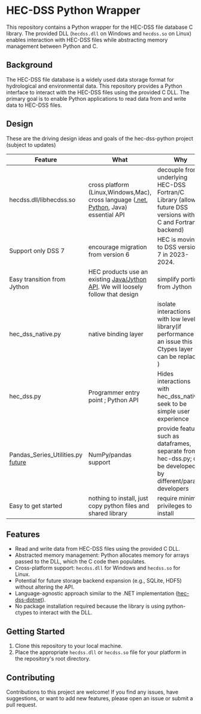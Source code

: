 # HEC-DSS Python Wrapper

This repository contains a Python wrapper for the HEC-DSS file database C library. The provided DLL (`hecdss.dll` on Windows and `hecdss.so` on Linux) enables interaction with HEC-DSS files while abstracting memory management between Python and C.

## Background

The HEC-DSS file database is a widely used data storage format for hydrological and environmental data. This repository provides a Python interface to interact with the HEC-DSS files using the provided C DLL. The primary goal is to enable Python applications to read data from and write data to HEC-DSS files. 

## Design 

These are the driving design ideas and goals of the hec-dss-python project (subject to updates)

| Feature |      What     | Why  |
| ------------- |-------------| -----|
| hecdss.dll/libhecdss.so  | cross platform (Linux,Windows,Mac), cross language ([.net](https://github.com/HydrologicEngineeringCenter/hec-dss-dotnet), [Python](https://github.com/HydrologicEngineeringCenter/hec-dss-python]), Java)  essential API |decouple from underlying HEC-DSS Fortran/C Library  (allow future DSS versions without C and Fortran backend)  |
| Support only DSS 7 | encourage migration from version 6  |  HEC is moving to DSS version 7 in 2023-2024. |
|Easy transition from Jython|HEC products use an existing [Java/Jython API](https://www.hec.usace.army.mil/confluence/dssdocs/dssvueum/scripting/reading-and-writing-to-hec-dss-files).  We will loosely follow that design | simplify porting from Jython|
| hec_dss_native.py | native binding layer   | isolate interactions with low level library(if performance is an issue this Ctypes layer can be replaced ) |
| hec_dss.py | Programmer entry point ; Python API  | Hides interactions with hec_dss_native, seek to be simple user experience|
|Pandas_Series_Utilities.py [future](https://github.com/HydrologicEngineeringCenter/hec-dss-python/issues/8) |NumPy/pandas support |provide features such as dataframes, separate from hec-dss.py; can be developed by different/parallel developers|
| Easy to get started |nothing to install, just copy python files and shared library   |require minimal privileges to install| 


## Features

- Read and write data from HEC-DSS files using the provided C DLL.
- Abstracted memory management: Python allocates memory for arrays passed to the DLL, which the C code then populates.
- Cross-platform support: `hecdss.dll` for Windows and `hecdss.so` for Linux.
- Potential for future storage backend expansion (e.g., SQLite, HDF5) without altering the API.
- Language-agnostic approach similar to the .NET implementation ([hec-dss-dotnet](https://github.com/HydrologicEngineeringCenter/hec-dss-dotnet)).
- No package installation required because the library is using python-ctypes to interact with the DLL.

## Getting Started

1. Clone this repository to your local machine.
2. Place the appropriate `hecdss.dll` or `hecdss.so` file for your platform in the repository's root directory.

## Contributing

Contributions to this project are welcome! If you find any issues, have suggestions, or want to add new features, please open an issue or submit a pull request.
